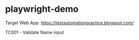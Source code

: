 # playwright-demo

Target Web App: https://testautomationpractice.blogspot.com/

TC001 - Validate Name input
